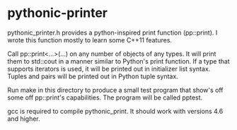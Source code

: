 pythonic-printer
================

pythonic_printer.h provides a python-inspired print function (pp::print). I 
wrote this function mostly to learn some C++11 features.

Call pp::print<...>(...) on any number of objects of any types. It will print
them to std::cout in a manner similar to Python's print function. If a type that
supports iterators is used, it will be printed out in initializer list syntax.
Tuples and pairs will be printed out in Python tuple syntax.

Run make in this directory to produce a small test program that show's off some
off pp::print's capabilities. The program will be called pptest.

gcc is required to compile pythonic_print. It should work with versions 4.6 and
higher.